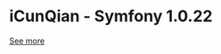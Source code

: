 iCunQian - Symfony 1.0.22
=======

[See more](https://github.com/maosea0125/expacta/blob/master/document/deposit/Data%20crawler%20technology%20program.md)